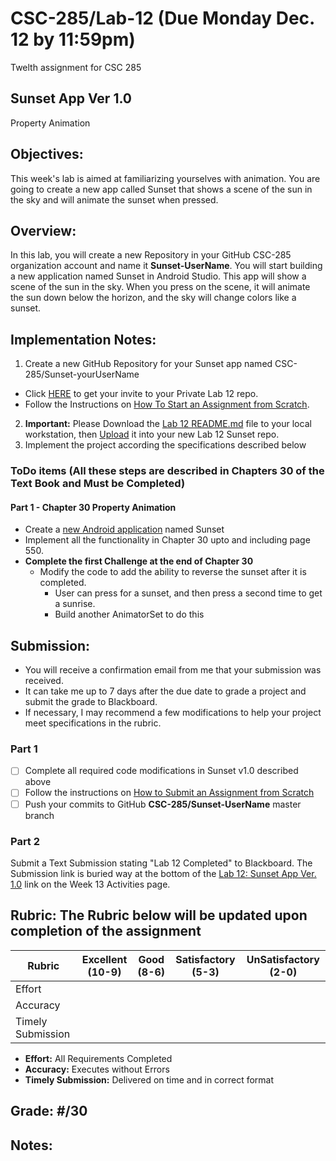 # CSC-285/Lab-12  (Due Monday Dec. 12 by 11:59pm)

Twelth assignment for CSC 285

Sunset App Ver 1.0
---
Property Animation

## Objectives:
This week's lab is aimed at familiarizing yourselves with animation. You are going to create a new app called Sunset that shows a scene of the sun in the sky and will animate the sunset when pressed.

## Overview:
In this lab, you will create a new Repository in your GitHub CSC-285 organization account and name it **Sunset-UserName**. You will start building a new application named Sunset in Android Studio. This app will show a scene of the sun in the sky. When you press on the scene, it will animate the sun down below the horizon, and the sky will change colors like a sunset.

## Implementation Notes:
1. Create a new GitHub Repository for your Sunset app named CSC-285/Sunset-yourUserName
  * Click [HERE](https://classroom.github.com/assignment-invitations/064a51af11322e62700aac04da28fba3) to get your invite to your Private Lab 12 repo.
  * Follow the Instructions on [How To Start an Assignment from Scratch](../../../How-To-Submit-Assignments#starting-an-assignment-from-scratch).
2. **Important:** Please Download the [Lab 12 README.md](../../../Lab_12_README) file to your local workstation, then [Upload](../../../How-To-Submit-Assignments#adding-a-new-file-to-your-branch) it into your new Lab 12 Sunset repo.
3. Implement the project according the specifications described below

### **ToDo** items (All these steps are described in Chapters 30 of the Text Book and Must be Completed)
#### **Part 1** - Chapter 30 Property Animation
* Create a [new Android application](https://github.com/CSC-285/How-To-Submit-Assignments/blob/master/README.md#starting-assignments) named Sunset
* Implement all the functionality in Chapter 30 upto and including page 550.
* **Complete the first Challenge at the end of Chapter 30**
  * Modify the code to add the ability to reverse the sunset after it is completed. 
    * User can press for a sunset, and then press a second time to get a sunrise.
    * Build another AnimatorSet to do this

## Submission:
* You will receive a confirmation email from me that your submission was received.
* It can take me up to 7 days after the due date to grade a project and submit the grade to Blackboard.
* If necessary, I may recommend a few modifications to help your project meet specifications in the rubric.

### **Part 1**
- [ ] Complete all required code modifications in Sunset v1.0 described above
- [ ] Follow the instructions on [How to Submit an Assignment from Scratch](../../../How-To-Submit-Assignments#submitting-an-assignment-you-started-from-scratch-updated-10516)
- [ ] Push your commits to GitHub **CSC-285/Sunset-UserName** master branch

### **Part 2**
Submit a Text Submission stating "Lab 12 Completed" to Blackboard. The Submission link is buried way at the bottom of the [Lab 12: Sunset App Ver. 1.0](https://hofstra.blackboard.com/webapps/assignment/uploadAssignment?content_id=_2565210_1&course_id=_235199_1&assign_group_id=&mode=cpview) link on the Week 13 Activities page. 

## Rubric: The Rubric below will be updated upon completion of the assignment

| Rubric             |  Excellent (10-9)  |  Good (8-6)   |  Satisfactory (5-3) |  UnSatisfactory (2-0) |
| ------------------ |:------------------:|:-------------:| :------------------:| :--------------------:|
| Effort             |                    |               |                     |                       |
| Accuracy           |                    |               |                     |                       |
| Timely Submission  |                    |               |                     |                       |

  - **Effort:**   All Requirements Completed
  - **Accuracy:** Executes without Errors 
  - **Timely Submission:** Delivered on time and in correct format   

## Grade:  #/30

## Notes:
